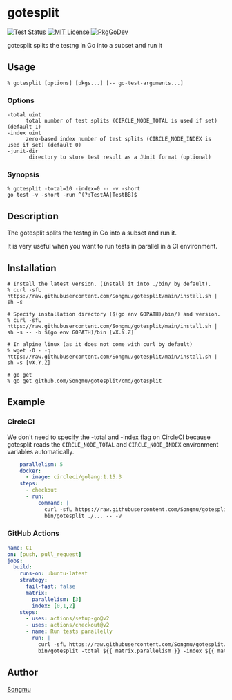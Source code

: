 gotesplit
=======

[![Test Status](https://github.com/Songmu/gotesplit/workflows/test/badge.svg?branch=main)][actions]
[![MIT License](http://img.shields.io/badge/license-MIT-blue.svg?style=flat-square)][license]
[![PkgGoDev](https://pkg.go.dev/badge/github.com/Songmu/gotesplit)][PkgGoDev]

[actions]: https://github.com/Songmu/gotesplit/actions?workflow=test
[license]: https://github.com/Songmu/gotesplit/blob/main/LICENSE
[PkgGoDev]: https://pkg.go.dev/github.com/Songmu/gotesplit

gotesplit splits the testng in Go into a subset and run it

## Usage

```console
% gotesplit [options] [pkgs...] [-- go-test-arguments...]
```


### Options

```
-total uint
      total number of test splits (CIRCLE_NODE_TOTAL is used if set) (default 1)
-index uint
      zero-based index number of test splits (CIRCLE_NODE_INDEX is used if set) (default 0)
-junit-dir
       directory to store test result as a JUnit format (optional)
```

### Synopsis

```console
% gotesplit -total=10 -index=0 -- -v -short
go test -v -short -run ^(?:TestAA|TestBB)$
```

## Description

The gotesplit splits the testng in Go into a subset and run it.

It is very useful when you want to run tests in parallel in a CI environment.

## Installation

```console
# Install the latest version. (Install it into ./bin/ by default).
% curl -sfL https://raw.githubusercontent.com/Songmu/gotesplit/main/install.sh | sh -s

# Specify installation directory ($(go env GOPATH)/bin/) and version.
% curl -sfL https://raw.githubusercontent.com/Songmu/gotesplit/main/install.sh | sh -s -- -b $(go env GOPATH)/bin [vX.Y.Z]

# In alpine linux (as it does not come with curl by default)
% wget -O - -q https://raw.githubusercontent.com/Songmu/gotesplit/main/install.sh | sh -s [vX.Y.Z]

# go get
% go get github.com/Songmu/gotesplit/cmd/gotesplit
```

## Example

### CircleCI

We don't need to specify the -total and -index flag on CircleCI because gotesplit reads the `CIRCLE_NODE_TOTAL` and `CIRCLE_NODE_INDEX` environment variables automatically.

```yaml
    parallelism: 5
    docker:
      - image: circleci/golang:1.15.3
    steps:
      - checkout
      - run:
          command: |
            curl -sfL https://raw.githubusercontent.com/Songmu/gotesplit/main/install.sh | sh -s
            bin/gotesplit ./... -- -v
```

### GitHub Actions

```yaml
name: CI
on: [push, pull_request]
jobs:
  build:
    runs-on: ubuntu-latest
    strategy:
      fail-fast: false
      matrix:
        parallelism: [3]
        index: [0,1,2]
    steps:
      - uses: actions/setup-go@v2
      - uses: actions/checkout@v2
      - name: Run tests parallelly
        run: |
          curl -sfL https://raw.githubusercontent.com/Songmu/gotesplit/main/install.sh | sh -s
          bin/gotesplit -total ${{ matrix.parallelism }} -index ${{ matrix.index }} ./... -- -v
```

## Author

[Songmu](https://github.com/Songmu)
